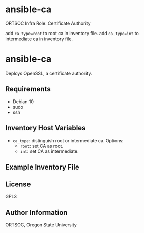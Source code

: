 # ansible-ca
ORTSOC Infra Role: Certificate Authority

add `ca_type=root` to root ca in inventory file.
add `ca_type=int` to intermediate ca in inventory file.

ansible-ca
=========

Deploys OpenSSL, a certificate authority.

Requirements
------------

- Debian 10
- sudo
- ssh

Inventory Host Variables
---------------

- `ca_type`: distinguish root or intermediate ca. Options:
  - `root`: set CA as root.
  - `int`: set CA as intermediate.

Example Inventory File
------------


License
-------

GPL3

Author Information
------------------

ORTSOC, Oregon State University
